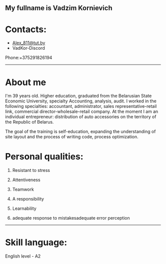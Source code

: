 My fullname is Vadzim Kornievich
---
Contacts:
==
* Alex_811@tut.by
* VadKor-Discord

Phone:+375291826194
********************
About me
===

I'm 39 years old.
Higher education, graduated from the Belarusian State Economic University, specialty Accounting, analysis, audit.
I worked in the following specialties: accountant, administrator, sales representative-retail link, commercial director-wholesale-retail company.
At the moment I am an individual entrepreneur: distribution of auto accessories on the territory of the Republic of Belarus.

The goal of the training is self-education, expanding the understanding of site layout and the process of writing code, process optimization.

Personal qualities:
===

1. Resistant to stress

2. Attentiveness 

3. Teamwork 

4. A responsibility 

5. Learnability 

6. adequate response to mistakesadequate error perception
***

Skill language:
===
English level - A2
